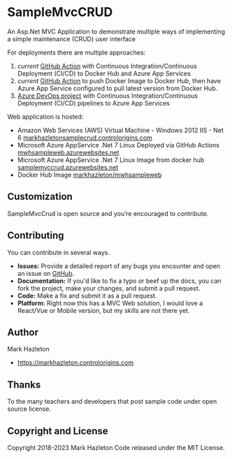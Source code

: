 # SampleMvcCRUD
An Asp.Net MVC Application to demonstrate multiple ways of implementing a simple maintenance (CRUD) user interface

For deployments there are multiple approaches:

1)  *current* [GitHub Action](https://github.com/markhazleton/SampleMvcCRUD/actions/workflows/main_mwhsampleweb.yml) with Continuous Integration/Continuous Deployment (CI/CD) to Docker Hub and Azure App Services 
1)  *current* [GitHub Action](https://github.com/markhazleton/SampleMvcCRUD/actions/workflows/docker-image.yml) to push Docker Image to Docker Hub, then have Azure App Service configured to pull latest version from Docker Hub. 
1)  [Azure DevOps project](https://dev.azure.com/markhazleton/SampleMvcCRUD) with Continuous Integration/Continuous Deployment (CI/CD) pipelines to Azure App Services 

Web application is hosted:
- Amazon Web Services (AWS)  Virtual Machine - Windows 2012 IIS - Net 6 [markhazletonsamplecrud.controlorigins.com](https://markhazletonsamplecrud.controlorigins.com/)
- Microsoft Azure AppService .Net 7 Linux Deployed via GitHub Actions [mwhsampleweb.azurewebsites.net](https://mwhsampleweb.azurewebsites.net/) 
- Microsoft Azure AppService .Net 7 Linux Image from docker hub [samplemvccrud.azurewebsites.net](https://samplemvccrud.azurewebsites.net/) 
- Docker Hub Image [markhazleton/mwhsampleweb](https://hub.docker.com/r/markhazleton/mwhsampleweb)

## Customization

SampleMvcCrud is open source and you’re encouraged to contribute.

## Contributing

You can contribute in several ways.
- **Issues:** Provide a detailed report of any bugs you encounter and open an issue on [GitHub](https://github.com/markhazleton/SampleMvcCrud/issues).
- **Documentation:** If you'd like to fix a typo or beef up the docs, you can fork the project, make your changes, and submit a pull request.
- **Code:** Make a fix and submit it as a pull request. 
- **Platform:**  Right now this has a MVC Web solution, I would love a React/Vue or Mobile version, but my skills are not there yet. 

## Author

Mark Hazleton
+ https://markhazleton.controlorigins.com 

## Thanks
To the many teachers and developers that post sample code under open source license.

## Copyright and License
Copyright 2018-2023 Mark Hazleton
Code released under the MIT License.


